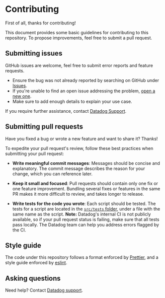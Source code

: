# Contributing

First of all, thanks for contributing!

This document provides some basic guidelines for contributing to this repository. To propose improvements, feel free to submit a pull request.

## Submitting issues

GitHub issues are welcome, feel free to submit error reports and feature requests.

- Ensure the bug was not already reported by searching on GitHub under [Issues](https://github.com/DataDog/synthetics-test-automation-azure-devops/issues).
- If you're unable to find an open issue addressing the problem, [open a new one](https://github.com/DataDog/synthetics-test-automation-azure-devops/issues/new/choose).
- Make sure to add enough details to explain your use case.

If you require further assistance, contact [Datadog Support](https://docs.datadoghq.com/help/).

## Submitting pull requests

Have you fixed a bug or wrote a new feature and want to share it? Thanks!

To expedite your pull request's review, follow these best practices when submitting your pull request:

- **Write meaningful commit messages**: Messages should be concise and explanatory. The commit message describes the reason for your change, which you can reference later.

- **Keep it small and focused**: Pull requests should contain only one fix or one feature improvement. Bundling several fixes or features in the same PR makes it more difficult to review, and takes longer to release.

- **Write tests for the code you wrote**: Each script should be tested. The tests for a script are located in the [`src/tests` folder](https://github.com/DataDog/synthetics-test-automation-azure-devops/tree/main/src/tests), under a file with the same name as the script.
**Note:** Datadog's internal CI is not publicly available, so if your pull request status is failing, make sure that all tests pass locally. The Datadog team can help you address errors flagged by the CI.

## Style guide

The code under this repository follows a format enforced by [Prettier](https://prettier.io/), and a style guide enforced by [eslint](https://eslint.org/docs/rules/).

## Asking questions

Need help? Contact [Datadog support](https://docs.datadoghq.com/help/).
